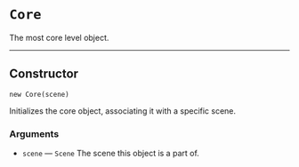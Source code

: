 # `Core`

The most core level object.

---

## Constructor

`new Core(scene)`

Initializes the core object, associating it with a specific scene.

### Arguments

-   `scene` &mdash; `Scene` The scene this object is a part of.